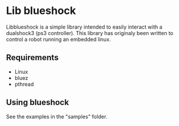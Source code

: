 Lib blueshock
=============
Libblueshock is a simple library intended to easily interact with a
dualshock3 (ps3 controller).
This library has originaly been written to control a robot running an
embedded linux.

Requirements
------------
- Linux
- bluez
- pthread

Using blueshock
---------------
See the examples in the "samples" folder.
